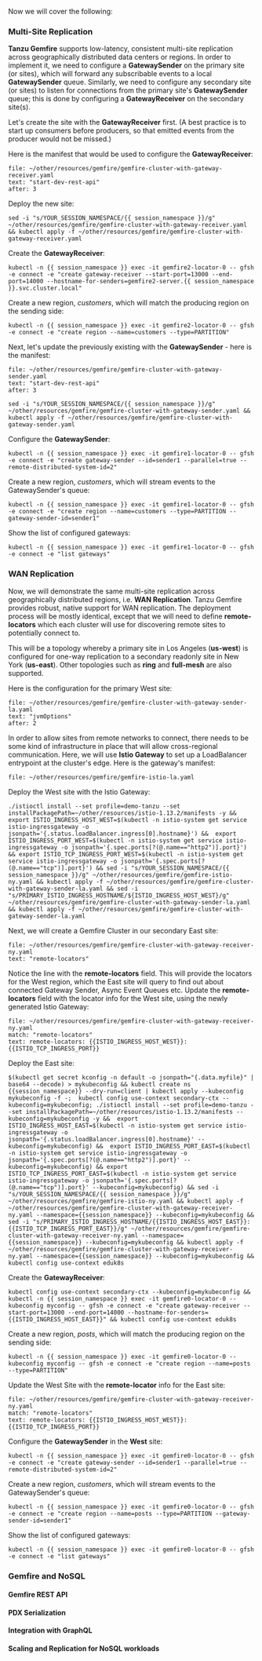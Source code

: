 Now we will cover the following:

### Multi-Site Replication
**Tanzu Gemfire** supports low-latency, consistent multi-site replication across geographically distributed data centers or regions.
In order to implement it, we need to configure a **GatewaySender** on the primary site (or sites), which will forward any 
subscribable events to a local **GatewaySender** queue. 
Similarly, we need to configure any secondary site (or sites) to listen for connections from the primary site's **GatewaySender** queue; this is done by configuring 
a **GatewayReceiver** on the secondary site(s).

Let's create the site with the **GatewayReceiver** first. (A best practice is to start up consumers before producers, so that emitted events from the producer 
would not be missed.)

Here is the manifest that would be used to configure the **GatewayReceiver**:
```editor:select-matching-text
file: ~/other/resources/gemfire/gemfire-cluster-with-gateway-receiver.yaml
text: "start-dev-rest-api"
after: 3
```

Deploy the new site:
```execute
sed -i "s/YOUR_SESSION_NAMESPACE/{{ session_namespace }}/g" ~/other/resources/gemfire/gemfire-cluster-with-gateway-receiver.yaml && kubectl apply -f ~/other/resources/gemfire/gemfire-cluster-with-gateway-receiver.yaml
```

Create the **GatewayReceiver**:
```execute
kubectl -n {{ session_namespace }} exec -it gemfire2-locator-0 -- gfsh -e connect -e "create gateway-receiver --start-port=13000 --end-port=14000 --hostname-for-senders=gemfire2-server.{{ session_namespace }}.svc.cluster.local"
```

Create a new region, *customers*, which will match the producing region on the sending side:
```execute
kubectl -n {{ session_namespace }} exec -it gemfire2-locator-0 -- gfsh -e connect -e "create region --name=customers --type=PARTITION"
```

Next, let's update the previously existing with the **GatewaySender** - here is the manifest:
```editor:select-matching-text
file: ~/other/resources/gemfire/gemfire-cluster-with-gateway-sender.yaml
text: "start-dev-rest-api"
after: 3
```

```execute
sed -i "s/YOUR_SESSION_NAMESPACE/{{ session_namespace }}/g" ~/other/resources/gemfire/gemfire-cluster-with-gateway-sender.yaml && kubectl apply -f ~/other/resources/gemfire/gemfire-cluster-with-gateway-sender.yaml
```

Configure the **GatewaySender**:
```execute
kubectl -n {{ session_namespace }} exec -it gemfire1-locator-0 -- gfsh -e connect -e "create gateway-sender --id=sender1 --parallel=true --remote-distributed-system-id=2"
```

Create a new region, *customers*, which will stream events to the GatewaySender's queue:
```execute
kubectl -n {{ session_namespace }} exec -it gemfire1-locator-0 -- gfsh -e connect -e "create region --name=customers --type=PARTITION --gateway-sender-id=sender1"
```

Show the list of configured gateways:
```execute
kubectl -n {{ session_namespace }} exec -it gemfire1-locator-0 -- gfsh -e connect -e "list gateways"
```

### WAN Replication
Now, we will demonstrate the same multi-site replication across geographically distributed regions, i.e. **WAN Replication**. Tanzu Gemfire 
provides robust, native support for WAN replication. The deployment process will be mostly identical,
except that we will need to define **remote-locators** which each cluster will use for discovering remote sites to potentially connect to. 

This will be a topology whereby a primary site in Los Angeles (**us-west**) is configured for one-way replication to a secondary readonly site
in New York (**us-east**). Other topologies such as **ring** and **full-mesh** are also supported. 

Here is the configuration for the primary West site: 
```editor:select-matching-text
file: ~/other/resources/gemfire/gemfire-cluster-with-gateway-sender-la.yaml
text: "jvmOptions"
after: 2
```

In order to allow sites from remote networks to connect, there needs to be some kind of infrastructure in place that will allow cross-regional communication.
Here, we will use **Istio Gateway** to set up a LoadBalancer entrypoint at the cluster's edge. Here is the gateway's manifest:
```editor:open-file
file: ~/other/resources/gemfire/gemfire-istio-la.yaml
```

Deploy the West site with the Istio Gateway:
```execute
./istioctl install --set profile=demo-tanzu --set installPackagePath=~/other/resources/istio-1.13.2/manifests -y &&  export ISTIO_INGRESS_HOST_WEST=$(kubectl -n istio-system get service istio-ingressgateway -o jsonpath='{.status.loadBalancer.ingress[0].hostname}') &&  export ISTIO_INGRESS_PORT_WEST=$(kubectl -n istio-system get service istio-ingressgateway -o jsonpath='{.spec.ports[?(@.name=="http2")].port}') && export ISTIO_TCP_INGRESS_PORT_WEST=$(kubectl -n istio-system get service istio-ingressgateway -o jsonpath='{.spec.ports[?(@.name=="tcp")].port}') && sed -i "s/YOUR_SESSION_NAMESPACE/{{ session_namespace }}/g" ~/other/resources/gemfire/gemfire-istio-ny.yaml && kubectl apply -f ~/other/resources/gemfire/gemfire-cluster-with-gateway-sender-la.yaml && sed -i "s/PRIMARY_ISTIO_INGRESS_HOSTNAME/${ISTIO_INGRESS_HOST_WEST}/g" ~/other/resources/gemfire/gemfire-cluster-with-gateway-sender-la.yaml && kubectl apply -f ~/other/resources/gemfire/gemfire-cluster-with-gateway-sender-la.yaml
```

Next, we will create a Gemfire Cluster in our secondary East site:
```editor:select-matching-text
file: ~/other/resources/gemfire/gemfire-cluster-with-gateway-receiver-ny.yaml
text: "remote-locators"
```

Notice the line with the **remote-locators** field. This will provide the locators for the West region, which the East site will query to find out about 
connected Gateway Sender, Async Event Queues etc. Update the **remote-locators** field with the locator info for the West site, using the newly generated 
Istio Gateway:
```editor:append-lines-after-match
file: ~/other/resources/gemfire/gemfire-cluster-with-gateway-receiver-ny.yaml
match: "remote-locators"
text: remote-locators: {{ISTIO_INGRESS_HOST_WEST}}:{{ISTIO_TCP_INGRESS_PORT}}
```

Deploy the East site:
```execute
$(kubectl get secret kconfig -n default -o jsonpath="{.data.myfile}" | base64 --decode) > mykubeconfig && kubectl create ns {{session_namespace}} --dry-run=client | kubectl apply --kubeconfig mykubeconfig -f -;  kubectl config use-context secondary-ctx --kubeconfig=mykubeconfig; ./istioctl install --set profile=demo-tanzu --set installPackagePath=~/other/resources/istio-1.13.2/manifests --kubeconfig=mykubeconfig -y &&  export ISTIO_INGRESS_HOST_EAST=$(kubectl -n istio-system get service istio-ingressgateway -o jsonpath='{.status.loadBalancer.ingress[0].hostname}' --kubeconfig=mykubeconfig) &&  export ISTIO_INGRESS_PORT_EAST=$(kubectl -n istio-system get service istio-ingressgateway -o jsonpath='{.spec.ports[?(@.name=="http2")].port}' --kubeconfig=mykubeconfig) && export ISTIO_TCP_INGRESS_PORT_EAST=$(kubectl -n istio-system get service istio-ingressgateway -o jsonpath='{.spec.ports[?(@.name=="tcp")].port}' --kubeconfig=mykubeconfig) && sed -i "s/YOUR_SESSION_NAMESPACE/{{ session_namespace }}/g" ~/other/resources/gemfire/gemfire-istio-ny.yaml && kubectl apply -f ~/other/resources/gemfire/gemfire-cluster-with-gateway-receiver-ny.yaml --namespace={{session_namespace}} --kubeconfig=mykubeconfig && sed -i "s/PRIMARY_ISTIO_INGRESS_HOSTNAME/{{ISTIO_INGRESS_HOST_EAST}}:{{ISTIO_TCP_INGRESS_PORT_EAST}}/g" ~/other/resources/gemfire/gemfire-cluster-with-gateway-receiver-ny.yaml --namespace={{session_namespace}} --kubeconfig=mykubeconfig && kubectl apply -f ~/other/resources/gemfire/gemfire-cluster-with-gateway-receiver-ny.yaml --namespace={{session_namespace}} --kubeconfig=mykubeconfig && kubectl config use-context eduk8s
```

Create the **GatewayReceiver**:
```execute
kubectl config use-context secondary-ctx --kubeconfig=mykubeconfig && kubectl -n {{ session_namespace }} exec -it gemfire0-locator-0 --kubeconfig myconfig -- gfsh -e connect -e "create gateway-receiver --start-port=13000 --end-port=14000 --hostname-for-senders={{ISTIO_INGRESS_HOST_EAST}}" && kubectl config use-context eduk8s
```

Create a new region, *posts*, which will match the producing region on the sending side:
```execute
kubectl -n {{ session_namespace }} exec -it gemfire0-locator-0 --kubeconfig myconfig -- gfsh -e connect -e "create region --name=posts --type=PARTITION"
```

Update the West Site with the **remote-locator** info for the East site:
```editor:append-lines-after-match
file: ~/other/resources/gemfire/gemfire-cluster-with-gateway-receiver-ny.yaml
match: "remote-locators"
text: remote-locators: {{ISTIO_INGRESS_HOST_WEST}}:{{ISTIO_TCP_INGRESS_PORT}}
```

Configure the **GatewaySender** in the **West** site:
```execute
kubectl -n {{ session_namespace }} exec -it gemfire0-locator-0 -- gfsh -e connect -e "create gateway-sender --id=sender1 --parallel=true --remote-distributed-system-id=2"
```

Create a new region, *customers*, which will stream events to the GatewaySender's queue:
```execute
kubectl -n {{ session_namespace }} exec -it gemfire0-locator-0 -- gfsh -e connect -e "create region --name=posts --type=PARTITION --gateway-sender-id=sender1"
```

Show the list of configured gateways:
```execute
kubectl -n {{ session_namespace }} exec -it gemfire0-locator-0 -- gfsh -e connect -e "list gateways"
```


### Gemfire and NoSQL

#### Gemfire REST API

#### PDX Serialization

#### Integration with GraphQL

#### Scaling and Replication for NoSQL workloads